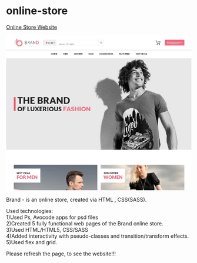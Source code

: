 # online-store

[Online Store Website](https://kaizerg.github.io/online-store/)

![cover image](https://github.com/KaiZerg/online-store/blob/gh-pages/img/cover.jpg)

Brand - is an online store, created via HTML , CSS(SASS).


Used technologies:<br>
1)Used Ps, Avocode apps for psd files<br>
2)Created 5 fully functional web pages of the Brand online store.<br>
3)Used HTML/HTML5, CSS/SASS<br>
4)Added interactivity with pseudo-classes and transition/transform effects.<br>
5)Used flex and grid. <br>

Please refresh the page, to see the website!!!
